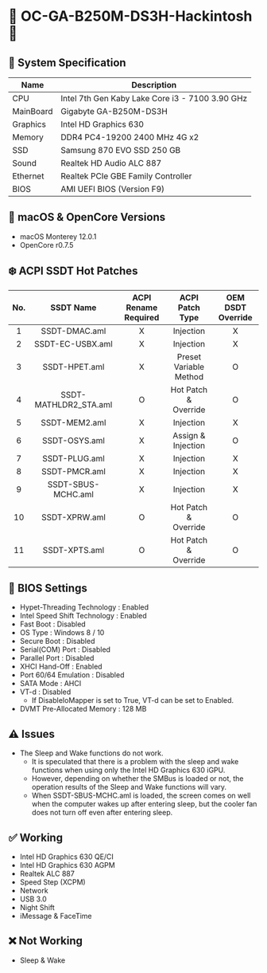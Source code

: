 # 🍧 OC-GA-B250M-DS3H-Hackintosh 🍦

## 🌿 System Specification
| Name | Description |
| - | - |
| CPU | Intel 7th Gen Kaby Lake Core i3 - 7100 3.90 GHz |
| MainBoard | Gigabyte GA-B250M-DS3H |
| Graphics | Intel HD Graphics 630 |
| Memory | DDR4 PC4-19200 2400 MHz 4G x2 |
| SSD | Samsung 870 EVO SSD 250 GB |
| Sound | Realtek HD Audio ALC 887 |
| Ethernet | Realtek PCIe GBE Family Controller |
| BIOS | AMI UEFI BIOS (Version F9) |

## 🍃 macOS & OpenCore Versions
- macOS Monterey 12.0.1
- OpenCore r0.7.5

## ❄️ ACPI SSDT Hot Patches
| No. | SSDT Name | ACPI Rename Required | ACPI Patch Type | OEM DSDT Override |
|:-:|:-:|:-:|:-:|:-:|
| 1 | SSDT-DMAC.aml | X | Injection | X |
| 2 | SSDT-EC-USBX.aml | X | Injection | X |
| 3 | SSDT-HPET.aml | X | Preset Variable Method | O |
| 4 | SSDT-MATHLDR2_STA.aml | O | Hot Patch & Override | O |
| 5 | SSDT-MEM2.aml | X | Injection | X |
| 6 | SSDT-OSYS.aml | X | Assign & Injection | O |
| 7 | SSDT-PLUG.aml | X | Injection | X |
| 8 | SSDT-PMCR.aml | X | Injection | X |
| 9 | SSDT-SBUS-MCHC.aml | X | Injection | X |
| 10 | SSDT-XPRW.aml | O | Hot Patch & Override | O |
| 11 | SSDT-XPTS.aml | O | Hot Patch & Override | O |

## 🍁 BIOS Settings
- Hypet-Threading Technology : Enabled
- Intel Speed Shift Technology : Enabled
- Fast Boot : Disabled
- OS Type : Windows 8 / 10
- Secure Boot : Disabled
- Serial(COM) Port : Disabled
- Parallel Port : Disabled
- XHCI Hand-Off : Enabled
- Port 60/64 Emulation : Disabled
- SATA Mode : AHCI
- VT-d : Disabled
  - If DisableIoMapper is set to True, VT-d can be set to Enabled.
- DVMT Pre-Allocated Memory : 128 MB

## ⚠️ Issues
- The Sleep and Wake functions do not work.
  - It is speculated that there is a problem with the sleep and wake functions when using only the Intel HD Graphics 630 iGPU.
  - However, depending on whether the SMBus is loaded or not, the operation results of the Sleep and Wake functions will vary.
  - When SSDT-SBUS-MCHC.aml is loaded, the screen comes on well when the computer wakes up after entering sleep, but the cooler fan does not turn off even after entering sleep.

## ✅ Working
- Intel HD Graphics 630 QE/CI
- Intel HD Graphics 630 AGPM
- Realtek ALC 887
- Speed Step (XCPM)
- Network
- USB 3.0
- Night Shift
- iMessage & FaceTime

## ❌ Not Working
- Sleep & Wake

